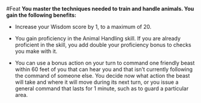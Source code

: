 #Feat
**You master the techniques needed to train and handle animals. You gain the following benefits:**

* Increase your Wisdom score by 1, to a maximum of 20.

* You gain proficiency in the Animal Handling skill. If you are already proficient in the skill, you add double your proficiency bonus to checks you make with it.

* You can use a bonus action on your turn to command one friendly beast within 60 feet of you that can hear you and that isn’t currently following the command of someone else. You decide now what action the beast will take and where it will move during its next turn, or you issue a general command that lasts for 1 minute, such as to guard a particular area.